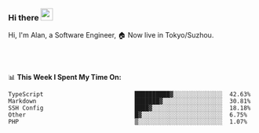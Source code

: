 ### Hi there <img src="https://media.giphy.com/media/hvRJCLFzcasrR4ia7z/giphy.gif" width="25px">

<!-- ![visitors](https://visitor-badge.glitch.me/badge?page_id=dislfyer.dislfyer) -->

Hi, I'm Alan, a Software Engineer, 🏠 Now live in Tokyo/Suzhou.

<br/>
<br/>

📊 **This Week I Spent My Time On:**


<!--START_SECTION:waka-->

```text
TypeScript                          ██████████▓░░░░░░░░░░░░░░  42.63%
Markdown                            ███████▓░░░░░░░░░░░░░░░░░  30.81%
SSH Config                          ████▓░░░░░░░░░░░░░░░░░░░░  18.18%
Other                               █▓░░░░░░░░░░░░░░░░░░░░░░░  6.75%
PHP                                 ▒░░░░░░░░░░░░░░░░░░░░░░░░  1.07%
```

<!--END_SECTION:waka-->

<!--
**About Me:**
 -->
